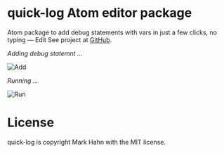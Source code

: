 # quick-log Atom editor package

Atom package to add debug statements with vars in just a few clicks, no typing — Edit
  See project at [GitHub](https://github.com/mark-hahn/quick-log).

*Adding debug statemnt ...*

![Add](https://cloud.githubusercontent.com/assets/811455/12099319/6a68eecc-b2dc-11e5-90af-c62d220a1795.gif)

*Running ...*

![Run](https://cloud.githubusercontent.com/assets/811455/12099318/6a60f2e4-b2dc-11e5-9c86-350e3956aea8.gif)

# License
quick-log is copyright Mark Hahn with the MIT license.

